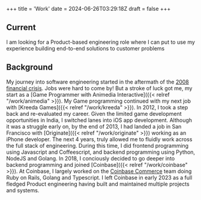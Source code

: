 +++
title = 'Work'
date = 2024-06-26T03:29:18Z
draft = false
+++

## Current

I am looking for a Product-based engineering role where I can put to use my experience building end-to-end solutions to customer problems

## Background

My journey into software engineering started in the aftermath of the [2008 financial crisis](https://en.wikipedia.org/wiki/2007%E2%80%932008_financial_crisis). Jobs were hard to come by! But a stroke of luck got me, my start as a [Game Programmer with Animedia Interactive]({{< relref "/work/animedia" >}}). My Game programming continued with my next job with [Kreeda Games]({{< relref "/work/kreeda" >}}). In 2012, I took a step back and re-evaluated my career. Given the limited game development opportunities in India, I switched lanes into iOS app development. Although it was a struggle early on, by the end of 2013, I had landed a job in San Francisco with [Originate]({{< relref "/work/originate" >}}) working as an iPhone developer. The next 4 years, truly allowed me to fluidly work across the full stack of engineering. During this time, I did frontend programming using Javascript and Coffeescript, and backend programming using Python, NodeJS and Golang. In 2018, I conciously decided to go deeper into backend programming and joined [Coinbase]({{< relref "/work/coinbase" >}}). At Coinbase, I largely worked on the [Coinbase Commerce](https://www.coinbase.com/commerce) team doing Ruby on Rails, Golang and Typescript. I left Coinbase in early 2023 as a full fledged Product engineering having built and maintained multiple projects and systems. 
